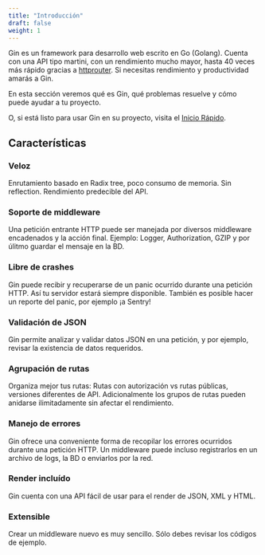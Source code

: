 ```yaml
---
title: "Introducción"
draft: false
weight: 1
---
```


Gin es un framework para desarrollo web escrito en Go (Golang). Cuenta con una API tipo martini, con un rendimiento mucho mayor, hasta 40 veces más rápido gracias a [httprouter](https://github.com/julienschmidt/httprouter). Si necesitas rendimiento y productividad amarás a Gin.

En esta sección veremos qué es Gin, qué problemas resuelve y cómo puede ayudar a tu proyecto.

O, si está listo para usar Gin en su proyecto, visita el [Inicio Rápido](https://gin-gonic.com/es/docs/quickstart/).

## Características

### Veloz

Enrutamiento basado en Radix tree, poco consumo de memoria. Sin reflection. Rendimiento predecible del API.

### Soporte de middleware

Una petición entrante HTTP puede ser manejada por diversos middleware encadenados y la acción final.
Ejemplo: Logger, Authorization, GZIP y por úlitmo guardar el mensaje en la BD.

### Libre de crashes

Gin puede recibir y recuperarse de un panic ocurrido durante una petición HTTP. Así tu servidor estará siempre disponible. También es posible hacer un reporte del panic, por ejemplo ¡a Sentry!

### Validación de JSON

Gin permite analizar y validar datos JSON en una petición, y por ejemplo, revisar la existencia de datos requeridos.

### Agrupación de rutas

Organiza mejor tus rutas: Rutas con autorización vs rutas públicas, versiones diferentes de API. Adicionalmente los grupos de rutas pueden anidarse ilimitadamente sin afectar el rendimiento.

### Manejo de errores

Gin ofrece una conveniente forma de recopilar los errores ocurridos durante una petición HTTP. Un middleware puede incluso registrarlos en un archivo de logs, la BD o enviarlos por la red.

### Render incluído

Gin cuenta con una API fácil de usar para el render de JSON, XML y HTML.

### Extensible

Crear un middleware nuevo es muy sencillo. Sólo debes revisar los códigos de ejemplo.
